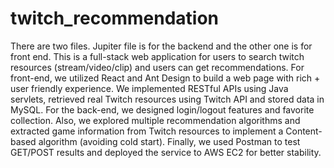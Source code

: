 # twitch_recommendation
There are two files. Jupiter file is for the backend and the other one is for front end.
This is a full-stack web application for users to search twitch resources (stream/video/clip) and users can get recommendations.
For front-end, we utilized React and Ant Design to build a web page with rich + user friendly experience.
We implemented RESTful APIs using Java servlets, retrieved real Twitch resources using Twitch API and stored data in MySQL. 
For the back-end, we designed login/logout features and favorite collection. Also, we explored multiple recommendation algorithms and extracted game information from Twitch resources to implement a Content-based algorithm (avoiding cold start). 
Finally, we used Postman to test GET/POST results and deployed the service to AWS EC2 for better stability.
